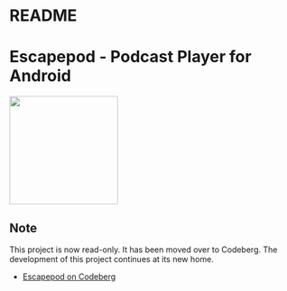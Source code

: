 README
======

# Escapepod - Podcast Player for Android
<img src="https://codeberg.org/y20k/escapepod/raw/branch/master/app/src/main/res/mipmap-xxxhdpi/ic_launcher_round.png" width="192" />


## Note
This project is now read-only. It has been moved over to Codeberg. The development of this project continues at its new home.

* [Escapepod on Codeberg]((https://codeberg.org/y20k/escapepod))
